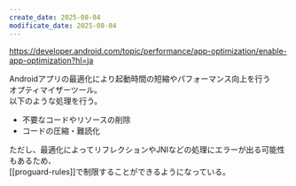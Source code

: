 ```yaml
---
create_date: 2025-08-04
modificate_date: 2025-08-04
---
```

<https://developer.android.com/topic/performance/app-optimization/enable-app-optimization?hl=ja>

Androidアプリの最適化により起動時間の短縮やパフォーマンス向上を行う  
オプティマイザーツール。  
以下のような処理を行う。

* 不要なコードやリソースの削除
* コードの圧縮・難読化

ただし、最適化によってリフレクションやJNIなどの処理にエラーが出る可能性もあるため、  
[[proguard-rules]]で制限することができるようになっている。